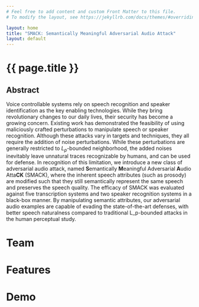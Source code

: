 ```yaml
---
# Feel free to add content and custom Front Matter to this file.
# To modify the layout, see https://jekyllrb.com/docs/themes/#overriding-theme-defaults

layout: home
title: "SMACK: Semantically Meaningful Adversarial Audio Attack"
layout: default
---
```


# {{ page.title }}
## Abstract
Voice controllable systems rely on speech recognition and speaker identification as the key enabling technologies. While they bring revolutionary changes to our daily lives, their security has become a growing concern. Existing work has demonstrated the feasibility of using maliciously crafted perturbations to manipulate speech or speaker recognition. Although these attacks vary in targets and techniques, they all require the addition of noise perturbations. While these perturbations are generally restricted to $L_p$-bounded neighborhood, the added noises inevitably leave unnatural traces recognizable by humans, and can be used for defense. In recognition of this limitation, we introduce a new class of adversarial audio attack, named **S**emantically **M**eaningful Adversarial **A**udio Atta**CK** (SMACK), where the inherent speech attributes (such as prosody) are modified such that they still semantically represent the same speech and preserves the speech quality. The efficacy of SMACK was evaluated against five transcription systems and two speaker recognition systems in a black-box manner. By manipulating semantic attributes, our adversarial audio examples are capable of evading the state-of-the-art defenses, with better speech naturalness compared to traditional L_p-bounded attacks in the human perceptual study.

# Team

# Features

# Demo
